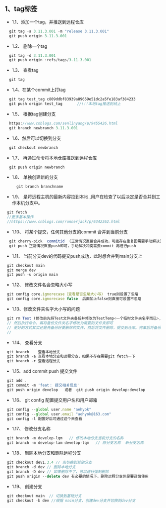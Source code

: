 
## 1、tag标签
  - 1.1、添加一个tag，并推送到远程仓库
  ```javascript
    git tag -a 3.11.3.001 -m "release 3.11.3.001"
    git push origin 3.11.3.001
  ```
  - 1.2、 删除一个tag
  ```javascript
    git tag -d 3.11.3.001
    git push origin :refs/tags/3.11.3.001  
  ```
  - 1.3、 查看tag
  ```javascript
    git tag
  ```
  - 1.4、在某个commit上打tag
  ```javascript
    git tag test_tag c809ddbf83939a89659e51dc2a5fe183af384233　　　　
    git push origin test_tag　　　　//!!!本地tag推送到线上
  ```
  - 1.5、 根据tag创建分支
  ```javascript
    https://www.cnblogs.com/senlinyang/p/9455426.html
    git branch newbranch 3.11.3.001
  ```
  - 1.6、然后可以切换到分支 
  ```javascript
    git checkout newbranch
  ```
  - 1.7、 再通过命令将本地仓库推送到远程仓库
  ```javascript
    git push origin newbranch
  ```
  - 1.8、 单独创建新的分支
    ```javascript
      git branch branchname
    ```
  - 1.9、 是将远程主机的最新内容拉到本地 ,用户在检查了以后决定是否合并到工作本机分支中。
   ```javascript
    git fetch
    //更多基本操作
    //https://www.cnblogs.com/runnerjack/p/9342362.html
   ```
  - 1.10、 将某个提交，任何其他分支的commit 合并到当前分支
  ```javascript
    git cherry-pick  commitid  (正常情况直接合并成功，可能存在重复图需要手动解决)
    git push 正常情况直接push即可，手动解决冲突需要commit 再进行push
   ```
   - 1.11、 当前分支dev的代码提交push成功，此时想合并到main分支上
   ```javascript
    git checkout main
    git merge dev
    git push -u origin main
   ```
   - 1.12、 修改文件名会忽略大小写
   ```javascript
    git config core.ignorecase（查看是否忽略大小写） true则设置了忽略
    git config core.ignorecase false  后面加上false则直接可设置不忽略
   ```
   - 1.13、修改文件夹名字大小写的问题
   ```javascript
    git rm Test (修改前先将Test文件夹备份并修改为TestTemp<一个临时文件夹名字而已>,
    // 然后执行命令，再将备份文件夹名字修改为需要的文件夹即可
    // 更好的方式其实还是先备份好要删除的文件，然后将文件删除，提交到仓库。完事后将备份的文件复制回来，然后修改文件大小写，再提交即可。
    // 
   ```
   - 1.14、 查看分支
   ```javascript
    git branch    查看本地分支
    git branch -a 查看本地分支和远程分支，如果不存在需要git fetch一下
    git branch -r 查看远程分支
   ```
   - 1.15、add commit push 提交文件
   ```javascript
    git add .
    git commit -m 'feat： 提交相关信息'
    git push origin develop   或者  git push origin develop:develop
   ```
   - 1.16、 git config 配置提交用户名和用户邮箱
   ```javascript
    git config --global user.name "aehyok"
    git config --global user.email "aehyok@163.com"
    git config -l 配置好后可通过这个来查看
   ```
   - 1.17、 修改分支名称
   ```javascript
    git branch -m develop-lqm   // 修改本地分支当前分支的名称
    git branch -m develop-lam develop-lqm   // 原分支名称  新分支名称
   ```
   - 1.18、 删除本地分支和删除远程分支
   ```javascript
    git checkout dev1.3.4 // 先切换到其他分支
    git branch -d dev // 删除本地分支
    git branch -D dev // 如果删除不了，可以进行强制删除
    git push origin --delete dev 有必要的情况下，删除远程分支但是要谨慎使用
   ```
   - 1.19、 创建分支
   ```javascript
    git checkout main  // 切换到基础分支
    git checkout -b dev //根据 main分支，创建dev分支并切换到dev分支
